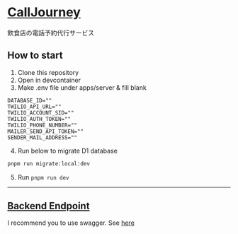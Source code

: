 # [CallJourney](https://calljourney.pages.dev/)
飲食店の電話予約代行サービス

## How to start
1. Clone this repository
2. Open in devcontainer
3. Make .env file under apps/server & fill blank
```env
DATABASE_ID=""
TWILIO_API_URL=""
TWILIO_ACCOUNT_SID=""
TWILIO_AUTH_TOKEN=""
TWILIO_PHONE_NUMBER=""
MAILER_SEND_API_TOKEN=""
SENDER_MAIL_ADDRESS=""
```
4. Run below to migrate D1 database
```bash
pnpm run migrate:local:dev
```
5. Run ```pnpm run dev```

---

## [Backend Endpoint](https://calljourney-server.nanikasi1024.workers.dev/)
I recommend you to use swagger. See [here](https://calljourney-server.nanikasi1024.workers.dev/ui)
